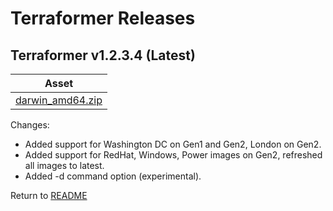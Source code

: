 # Terraformer Releases

## Terraformer v1.2.3.4 (Latest)

| Asset |
| --- |
| [darwin_amd64.zip](https://github.com/ibm-cloud_architecture/terraformer/releases/download/v1.2.3.4/darwin_amd64.zip) |

Changes:
- Added support for Washington DC on Gen1 and Gen2, London on Gen2.
- Added support for RedHat, Windows, Power images on Gen2, refreshed all images to latest.
- Added -d command option (experimental).

Return to [README](/README.md)
